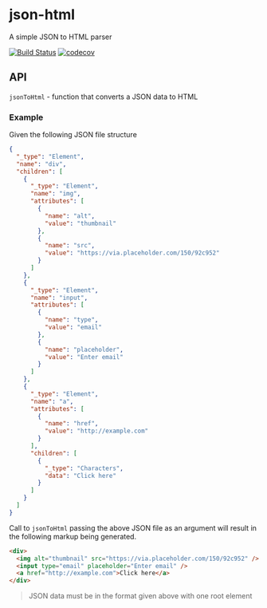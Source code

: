 # json-html
A simple JSON to HTML parser

[![Build Status](https://travis-ci.com/codejockie/json-html.svg?branch=master)](https://travis-ci.com/codejockie/json-html)
[![codecov](https://codecov.io/gh/codejockie/json-html/branch/master/graph/badge.svg)](https://codecov.io/gh/codejockie/json-html)

## API
`jsonToHtml` - function that converts a JSON data to HTML

### Example
Given the following JSON file structure
```json
{
  "_type": "Element",
  "name": "div",
  "children": [
    {
      "_type": "Element",
      "name": "img",
      "attributes": [
        {
          "name": "alt",
          "value": "thumbnail"
        },
        {
          "name": "src",
          "value": "https://via.placeholder.com/150/92c952"
        }
      ]
    },
    {
      "_type": "Element",
      "name": "input",
      "attributes": [
        {
          "name": "type",
          "value": "email"
        },
        {
          "name": "placeholder",
          "value": "Enter email"
        }
      ]
    },
    {
      "_type": "Element",
      "name": "a",
      "attributes": [
        {
          "name": "href",
          "value": "http://example.com"
        }
      ],
      "children": [
        {
          "_type": "Characters",
          "data": "Click here"
        }
      ]
    }
  ]
}
```


Call to `jsonToHtml` passing the above JSON file as an argument will result in the following markup being generated.
```html
<div>
  <img alt="thumbnail" src="https://via.placeholder.com/150/92c952" />
  <input type="email" placeholder="Enter email" />
  <a href="http://example.com">Click here</a>
</div>
```
> JSON data must be in the format given above with one root element